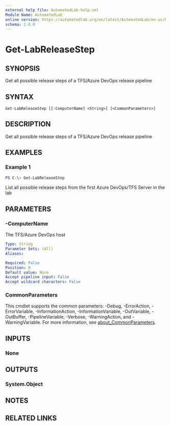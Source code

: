 ```yaml
---
external help file: AutomatedLab-help.xml
Module Name: AutomatedLab
online version: https://automatedlab.org/en/latest/AutomatedLab/en-us/Get-LabReleaseStep
schema: 2.0.0
---
```


# Get-LabReleaseStep

## SYNOPSIS
Get all possible release steps of a TFS/Azure DevOps release pipeline

## SYNTAX

```
Get-LabReleaseStep [[-ComputerName] <String>] [<CommonParameters>]
```

## DESCRIPTION
Get all possible release steps of a TFS/Azure DevOps release pipeline

## EXAMPLES

### Example 1
```powershell
PS C:\> Get-LabReleaseStep
```

List all possible release steps from the first Azure DevOps/TFS Server in the lab

## PARAMETERS

### -ComputerName
The TFS/Azure DevOps host

```yaml
Type: String
Parameter Sets: (All)
Aliases:

Required: False
Position: 0
Default value: None
Accept pipeline input: False
Accept wildcard characters: False
```

### CommonParameters
This cmdlet supports the common parameters: -Debug, -ErrorAction, -ErrorVariable, -InformationAction, -InformationVariable, -OutVariable, -OutBuffer, -PipelineVariable, -Verbose, -WarningAction, and -WarningVariable. For more information, see [about_CommonParameters](http://go.microsoft.com/fwlink/?LinkID=113216).

## INPUTS

### None
## OUTPUTS

### System.Object
## NOTES

## RELATED LINKS

